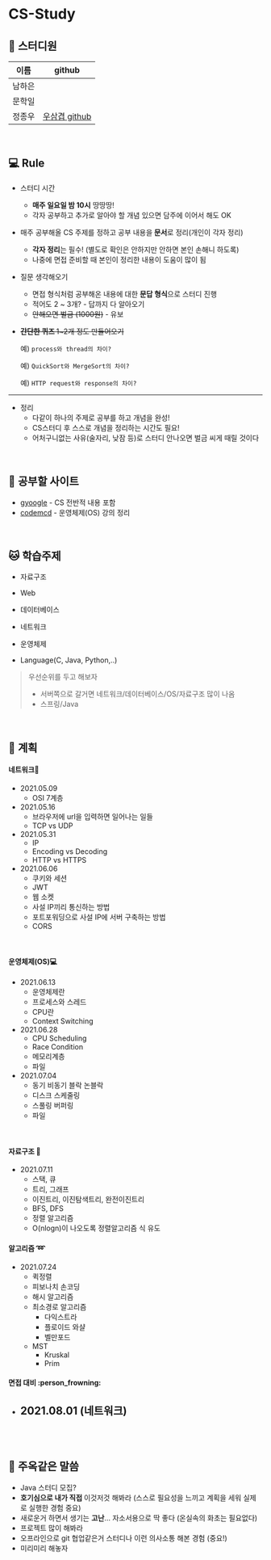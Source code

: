 # CS-Study



## :information_desk_person: 스터디원

|  이름  |                    github                     |
| :----: | :-------------------------------------------: |
| 남하은 |                                               |
| 문학일 |                                               |
| 정종우 | [우삼겹 github](https://github.com/woo3gyeob) |

<br>

## :computer: Rule

- 스터디 시간

  - <b>매주 일요일 밤 10시</b> 땅땅땅!
  - 각자 공부하고 추가로 알아야 할 개념 있으면 담주에 이어서 해도 OK

- 매주 공부해올 CS 주제를 정하고 공부 내용을<b> 문서</b>로 정리(개인이 각자 정리)

  - <b>각자 정리</b>는 필수! (별도로 확인은 안하지만 안하면 본인 손해니 하도록)
  - 나중에 면접 준비할 때 본인이 정리한 내용이 도움이 많이 됨

- 질문 생각해오기

  - 면접 형식처럼 공부해온 내용에 대한 <b>문답 형식</b>으로 스터디 진행
  - 적어도 2 ~ 3개? - 답까지 다 알아오기
  - ~~안해오면 벌금 (1000원)~~ - 유보

- ~~<b>간단한 퀴즈 </b>1~2개 정도 만들어오기~~

  예) `process와 thread의 차이?`

  예) `QuickSort와 MergeSort의 차이?`

  예) `HTTP request와 response의 차이?`

___

- 정리
  - 다같이 하나의 주제로 공부를 하고 개념을 완성!
  - CS스터디 후 스스로 개념을 정리하는 시간도 필요!
  - 어처구니없는 사유(술자리, 낮잠 등)로 스터디 안나오면 벌금 씨게 때릴 것이다

  

<br>

## :memo: 공부할 사이트

- [gyoogle](https://github.com/JaeYeopHan/Interview_Question_for_Beginner) - CS 전반적 내용 포함
- [codemcd](https://velog.io/@codemcd) - 운영체제(OS) 강의 정리

<br>



## :cat: 학습주제

- 자료구조
- Web
- 데이터베이스
- 네트워크

- 운영체제
- Language(C, Java, Python,..)



> 우선순위를 두고 해보자
>
> - 서버쪽으로 갈거면 네트워크/데이터베이스/OS/자료구조 많이 나옴
> - 스프링/Java

<br>

## :eggplant: 계획

#### 네트워크:satellite:

- 2021.05.09
  - OSI 7계층
- 2021.05.16
  - 브라우저에 url을 입력하면 일어나는 일들
  - TCP vs UDP
- 2021.05.31
  - IP
  - Encoding vs Decoding
  - HTTP vs HTTPS
- 2021.06.06
  - 쿠키와 세션
  - JWT
  - 웹 소켓
  - 사설 IP끼리 통신하는 방법
  - 포트포워딩으로 사설 IP에 서버 구축하는 방법
  - CORS

<br>

#### 운영체제(OS):computer:

- 2021.06.13
  - 운영체제란
  - 프로세스와 스레드
  - CPU란
  - Context Switching
- 2021.06.28
  - CPU Scheduling
  - Race Condition
  - 메모리계층
  - 파일
- 2021.07.04
  - 동기 비동기 블락 논블락
  - 디스크 스케줄링
  - 스풀링 버퍼링
  - 파일

<br>

#### 자료구조 :file_folder:

- 2021.07.11
  - 스택, 큐
  - 트리, 그래프
  - 이진트리, 이진탐색트리, 완전이진트리
  - BFS, DFS
  - 정렬 알고리즘
  - O(nlogn)이 나오도록 정렬알고리즘 식 유도

#### 알고리즘 :loop:

- 2021.07.24
  - 퀵정렬
  - 피보나치 손코딩
  - 해시 알고리즘
  - 최소경로 알고리즘
    - 다익스트라
    - 플로이드 와샬
    - 벨만포드
  - MST
    - Kruskal
    - Prim

#### 면접 대비 :person_frowning:

- 2021.08.01 (네트워크)
  - 

<br>

<br>

## :palm_tree: 주옥같은 말씀

- Java 스터디 모집?
- <b>호기심으로 내가 직접 </b>이것저것 해봐라 (스스로 필요성을 느끼고 계획을 세워 실제로 실행한 경험 중요)
- 새로운거 하면서 생기는 <b>고난</b>... 자소서용으로 딱 좋다 (온실속의 화초는 필요없다)
- 프로젝트 많이 해봐라
- 오프라인으로 git 협업같은거 스터디나 이런 의사소통 해본 경험 (중요!)
- 미리미리 해놓자

